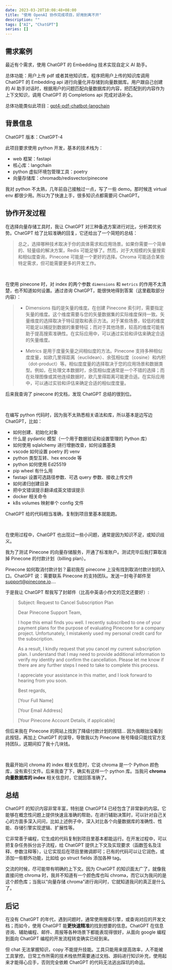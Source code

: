 ```yaml
---
date: 2023-03-28T10:08:48+08:00
title: "使用 OpenAI 协作完成项目，好用到离不开"
description: ""
tags: ["AI", "ChatGPT"]
series: []
---
```


## 需求案例

最近有个需求，使用 ChatGPT 的 Embedding 技术实现自定义 AI 助手。

总体功能：用户上传 pdf 或者其他知识库，程序把用户上传的知识库调用 ChatGPT 的 Embedding api 进行向量化并存储到向量数据库。用户跟自己创建的 AI 助手对话时，根据用户的问题匹配向量数据库的内容，把匹配到的内容作为上下文知识，调用 ChatGPT 的 Completions api 完成对话补全。

总体功能类似此项目：[gpt4-pdf-chatbot-langchain](https://github.com/mayooear/gpt4-pdf-chatbot-langchain)

## 背景信息

ChatGPT 版本：ChatGPT-4

此项目要求使用 python 开发，基本的技术栈为：
- web 框架：fastapi
- 核心库：langchain
- python 虚拟环境包管理工具：poetry
- 向量存储库：chromadb/redisvector/pinecone

我对 python 不太熟，几年前自己接触过一点，写了一些 demo。那时候连 virtual env 都很少用。所以为了快速上手，很多知识点都需要问 ChatGPT。

## 协作开发过程

在选择向量存储工具时，我让 ChatGPT 对三种备选方案进行对比，分析其优劣势。ChatGPT 给了比较准确的回复，它还给出了一个简短的总结：

>总之，选择哪种技术取决于你的具体需求和应用场景。如果你需要一个简单的、轻量级的解决方案，Redis 可能足够了。然而，对于大规模的矢量搜索和相似度查询，Pinecone 可能是一个更好的选择。Chroma 可能适合某些特定需求，但可能需要更多的开发工作。

&nbsp;

在使用 pinecone 时，对 index 的两个参数 `dimensions` 和 `metrics` 的作用不太清楚，也不知道如何设置。通过咨询 ChatGPT，能很快地得到答案（这里截取部分内容）：

>- Dimensions 指的是矢量的维度。在创建 Pinecone 索引时，需要指定矢量的维度。这个维度需要与您的矢量数据集的实际维度保持一致。矢量维度的选择取决于特征提取和表示方法。对于某些场景，较低的维度可能足以捕捉到数据的重要特征；而对于其他场景，较高的维度可能有助于提高搜索准确性。在实际应用中，可以通过实验和评估来确定合适的矢量维度。
>
>- Metrics 是用于度量矢量之间相似度的方法。Pinecone 支持多种相似度度量，如欧几里得距离（euclidean）、余弦相似度（cosine）和内积（dot-product）等。相似度度量的选择取决于您的应用场景和数据类型。例如，在处理文本数据时，余弦相似度通常是一个不错的选择；而在处理图像或其他连续数据时，欧几里得距离可能更合适。在实际应用中，可以通过实验和评估来确定合适的相似度度量。

后来我查询了 pinecone 的文档，发现 ChatGPT 总结的很到位。

&nbsp;

在编写 python 代码时，因为我不太熟悉相关语法和库，所以基本是边写边 ChatGPT，比如：
- 如何创建、初始化对象
- 什么是 pydantic 模型（一个用于数据验证和设置管理的 Python 库）
- 如何使用 sqlalchemy 进行增删改查，如何设置基类
- vscode 如何设置 poetry 的 venv
- python 类型互转、hex encode 等
- python 如何使用 Ed25519
- pip wheel 有什么用
- fastapi 设置可选路径参数、可选 query 参数、接收上传文件
- 如何递归创建目录
- 把中文错误提示翻译成英文错误提示
- docker 相关命令
- k8s volumes 映射单个 config 文件

ChatGPT 给的代码相当准确，复制到项目里基本就能跑。

&nbsp;

在使用过程中，ChatGPT 也出现过一些小问题，通常是因为知识不足，或知识歧义。

我为了测试 Pinecone 的向量存储服务，开通了标准账户。测试完毕后我打算取消掉 Pinecone 的付款计划（billing plan）。

Pinecone 如何取消付款计划？最初我在 pinecone 上没有找到取消付款计划的入口。ChatGPT 说：需要联系 Pinecone 的支持团队。发送一封电子邮件至 support@pinecone.io....

于是我让 ChatGPT 帮我写了封邮件（比高中英语小作文的范文还要好）:

>Subject: Request to Cancel Subscription Plan
>
>Dear Pinecone Support Team,
>
>I hope this email finds you well. I recently subscribed to one of your payment plans for the purpose of evaluating Pinecone for a company project. Unfortunately, I mistakenly used my personal credit card for the subscription.
>
>As a result, I kindly request that you cancel my current subscription plan. I understand that I may need to provide additional information to verify my identity and confirm the cancellation. Please let me know if there are any further steps I need to take to complete this process.
>
>I appreciate your assistance in this matter, and I look forward to hearing from you soon.
>
>Best regards,
>
>[Your Full Name]
>
>[Your Email Address]
>
>[Your Pinecone Account Details, if applicable]

但后来我在 Pinecone 的网站上找到了降级付款计划的按钮... 因为我眼拙没看到此按钮，再加上 ChatGPT 的误导，导致我以为 Pinecone 账号降级只能找官方支持团队，这期间扣了我十几块钱。

&nbsp;

我最开始问 chroma 的 index 相关信息时，它说 chroma 是一个 Python 颜色库，没有索引文件。后来我查了下，确实有这样一个 python 库。当我问 **chroma 向量数据库的 index** 相关信息时，它就回答准确了。

## 总结

ChatGPT 的知识内容非常丰富，特别是 ChatGPT4 已经包含了非常新的内容。它能够在概念性问题上提供快速且准确的帮助，在进行辅助决策时，可以针对自己关心的方面多深入问问，比如上述例子中，深入对比各个向量数据库的准确性、性能、存储引擎实现逻辑、扩展性等。

它非常善于编程，它生成的代码复制到项目里基本都能运行。在开发过程中，可以把复杂任务拆分出子流程，给 ChatGPT 提供上下文及实现要求（函数签名及注释、参数注释等），让它实现后在项目里微调即可；已有的代码可以让它润色，或添加一些额外功能，比如给 go struct fields 添加各种 tag。

交流的时候，尽可能带有明确的上下文。因为 ChatGPT 的知识面太广了，就像我直接问他 chroma 时，我并不知道有一个颜色库也叫 chroma，而它以为我问的是这个颜色库；当我以“向量存储 chroma”进行询问时，它就知道我问的真正是什么了。


## 后记

在没有 ChatGPT 的年代，遇到问题时，通常使用搜索引擎，或查询对应的开发文档；而如今，使用 ChatGPT 能**更快速精准**的找到想要的信息。ChatGPT 在信息咨询、辅助编程、邮件、周报等各种场景下都能表现得很好，从面向 google 编程到面向 ChatGPT 编程的开发流程转变确实已经到来。

但 chat 无法掌握知识，copy 不能提升技能。工具只能用来提高效率，人不能被工具掌控。日常工作所需的技术栈依然需要通过文档、源码进行知识补充，使用起来才能得心应手，否则完全依赖 ChatGPT 的代码无法逃出踩坑的命运。
